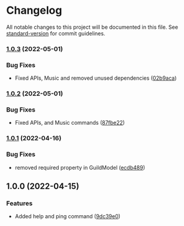 # Changelog

All notable changes to this project will be documented in this file. See [standard-version](https://github.com/conventional-changelog/standard-version) for commit guidelines.

### [1.0.3](https://github.com/MahoMuri/diglet/compare/v1.0.2...v1.0.3) (2022-05-01)


### Bug Fixes

* Fixed APIs, Music and removed unused dependencies ([02b9aca](https://github.com/MahoMuri/diglet/commit/02b9aca6b60d53439c2f755cad1cdbf40eb06130))

### [1.0.2](https://github.com/MahoMuri/diglet/compare/v1.0.1...v1.0.2) (2022-05-01)


### Bug Fixes

* Fixed APIs, and Music commands ([87fbe22](https://github.com/MahoMuri/diglet/commit/87fbe227b8ca7eb536188deb9a06b2cce9bfd972))

### [1.0.1](https://github.com/MahoMuri/diglet/compare/v1.0.0...v1.0.1) (2022-04-16)


### Bug Fixes

* removed required property in GuildModel ([ecdb489](https://github.com/MahoMuri/diglet/commit/ecdb4893298e0374ecbb1d67666d37e18cc15a28))

## 1.0.0 (2022-04-15)


### Features

* Added help and ping command ([9dc39e0](https://github.com/MahoMuri/diglet/commit/9dc39e0ec8417380f6f4b4b3aa415d1eff546d7f))
